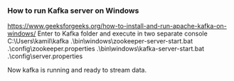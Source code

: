 ### How to run Kafka server on Windows
https://www.geeksforgeeks.org/how-to-install-and-run-apache-kafka-on-windows/
Enter to Kafka folder and execute in two separate console
C:\Users\kamil\kafka
.\bin\windows\zookeeper-server-start.bat .\config\zookeeper.properties
.\bin\windows\kafka-server-start.bat .\config\server.properties

Now kafka is running and ready to stream data.